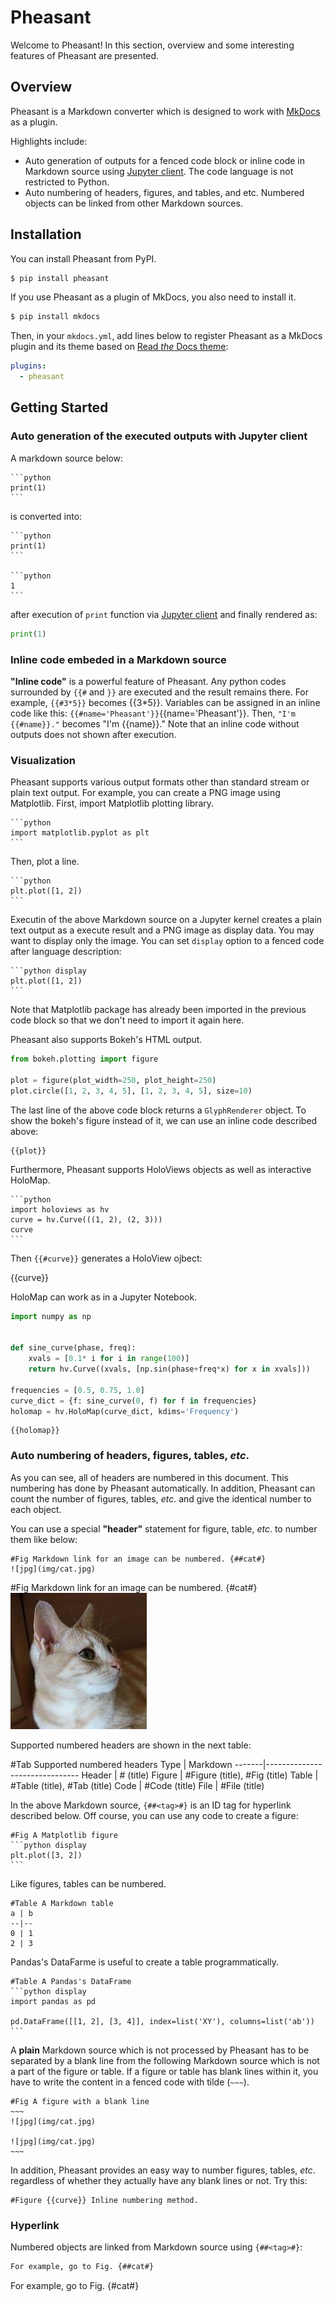 # Pheasant

Welcome to Pheasant! In this section, overview and some interesting features of Pheasant are presented.

## Overview

Pheasant is a Markdown converter which is designed to work with [MkDocs](http://www.mkdocs.org/) as a plugin.

Highlights include:

+ Auto generation of outputs for a fenced code block or inline code in Markdown source using [Jupyter client](https://jupyter-client.readthedocs.io/en/stable/). The code language is not restricted to Python.
+ Auto numbering of headers, figures, and tables, and etc. Numbered objects can be linked from other Markdown sources.

## Installation

You can install Pheasant from PyPI.

~~~bash
$ pip install pheasant
~~~

If you use Pheasant as a plugin of MkDocs, you also need to install it.

~~~bash
$ pip install mkdocs
~~~

Then, in your `mkdocs.yml`, add lines below to register Pheasant as a MkDocs plugin and its theme based on [Read *the* Docs theme](https://sphinx-rtd-theme.readthedocs.io/en/stable/):

~~~yaml
plugins:
  - pheasant
~~~

## Getting Started

### Auto generation of the executed outputs with Jupyter client

A markdown source below:

~~~
```python
print(1)
```
~~~


is converted into:

~~~
```python
print(1)
```

```python
1
```
~~~


after execution of `print` function via [Jupyter client](https://jupyter-client.readthedocs.io/en/stable/) and finally rendered as:

```python
print(1)
```


### Inline code embeded in a Markdown source

**"Inline code"** is a powerful feature of Pheasant. Any python codes surrounded by `{{#` and `}}` are executed and the result remains there. For example, `{{#3*5}}` becomes {{3*5}}. Variables can be assigned in an inline code like this: `{{#name='Pheasant'}}`{{name='Pheasant'}}. Then, `"I'm {{#name}}."` becomes "I'm {{name}}." Note that an inline code without outputs does not shown after execution.

### Visualization

Pheasant supports various output formats other than standard stream or plain text output. For example, you can create a PNG image using Matplotlib. First, import Matplotlib plotting library.

~~~copy
```python
import matplotlib.pyplot as plt
```
~~~

Then, plot a line.

~~~copy
```python
plt.plot([1, 2])
```
~~~

Executin of the above Markdown source on a Jupyter kernel creates a plain text output as a execute result and a PNG image as display data. You may want to display only the image. You can set `display` option to a fenced code after language description:

~~~
```python display
plt.plot([1, 2])
```
~~~

Note that Matplotlib package has already been imported in the previous code block so that we don't need to import it again here.

Pheasant also supports Bokeh's HTML output.

```python
from bokeh.plotting import figure

plot = figure(plot_width=250, plot_height=250)
plot.circle([1, 2, 3, 4, 5], [1, 2, 3, 4, 5], size=10)
```

The last line of the above code block returns a `GlyphRenderer` object. To show the bokeh's figure instead of it, we can use an inline code described above:

~~~copy
{{plot}}
~~~

Furthermore, Pheasant supports HoloViews objects as well as interactive HoloMap.

~~~copy
```python
import holoviews as hv
curve = hv.Curve(((1, 2), (2, 3)))
curve
```
~~~

Then `{{#curve}}` generates a HoloView ojbect:

{{curve}}

HoloMap can work as in a Jupyter Notebook.


```python
import numpy as np


def sine_curve(phase, freq):
    xvals = [0.1* i for i in range(100)]
    return hv.Curve((xvals, [np.sin(phase+freq*x) for x in xvals]))

frequencies = [0.5, 0.75, 1.0]
curve_dict = {f: sine_curve(0, f) for f in frequencies}
holomap = hv.HoloMap(curve_dict, kdims='Frequency')
```

~~~copy
{{holomap}}
~~~

### Auto numbering of headers, figures, tables, *etc*.

As you can see, all of headers are numbered in this document. This numbering has done by Pheasant automatically. In addition, Pheasant can count the number of figures, tables, *etc*. and give the identical number to each object.

You can use a special **"header"** statement for figure, table, *etc*. to number them like below:

~~~
#Fig Markdown link for an image can be numbered. {##cat#}
![jpg](img/cat.jpg)
~~~

#Fig Markdown link for an image can be numbered. {#cat#}
![jpg](img/cat.jpg)

Supported numbered headers are shown in the next table:

#Tab Supported numbered headers
Type   | Markdown
-------|-------------------------------
Header | # (title)
Figure | #Figure (title), #Fig (title)
Table  | #Table (title), #Tab (title)
Code   | #Code (title)
File   | #File (title)

In the above Markdown source, `{##<tag>#}` is an ID tag for hyperlink described below. Off course, you can use any code to create a figure:


~~~copy
#Fig A Matplotlib figure
```python display
plt.plot([3, 2])
```
~~~

Like figures, tables can be numbered.

~~~copy
#Table A Markdown table
a | b
--|--
0 | 1
2 | 3
~~~

Pandas's DataFarme is useful to create a table programmatically.

~~~copy
#Table A Pandas's DataFrame
```python display
import pandas as pd

pd.DataFrame([[1, 2], [3, 4]], index=list('XY'), columns=list('ab'))
```
~~~

A **plain** Markdown source which is not processed by Pheasant has to be separated by a blank line from the following Markdown source which is not a part of the figure or table. If a figure or table has blank lines within it, you have to write the content in a fenced code with tilde (`~~~`).

~~~~copy
#Fig A figure with a blank line
~~~
![jpg](img/cat.jpg)

![jpg](img/cat.jpg)
~~~
~~~~

In addition, Pheasant provides an easy way to number figures, tables, *etc*. regardless of whether they actually have any blank lines or not. Try this:

~~~copy
#Figure {{curve}} Inline numbering method.
~~~

### Hyperlink

Numbered objects are linked from Markdown source using `{##<tag>#}`:

~~~markdown
For example, go to Fig. {##cat#}
~~~

For example, go to Fig. {#cat#}

